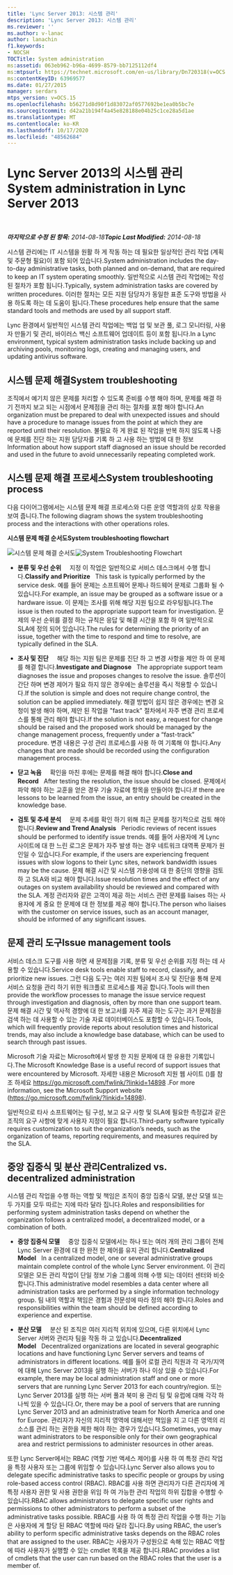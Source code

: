 ```yaml
---
title: 'Lync Server 2013: 시스템 관리'
description: 'Lync Server 2013: 시스템 관리'
ms.reviewer: ''
ms.author: v-lanac
author: lanachin
f1.keywords:
- NOCSH
TOCTitle: System administration
ms:assetid: 063eb962-b96a-4699-8579-bb7125112df4
ms:mtpsurl: https://technet.microsoft.com/en-us/library/Dn720318(v=OCS.15)
ms:contentKeyID: 63969577
ms.date: 01/27/2015
manager: serdars
mtps_version: v=OCS.15
ms.openlocfilehash: b56271d8d90f1d83072af0577692be1ea0b5bc7e
ms.sourcegitcommit: d42a21b194f4a45e828188e04b25c1ce28a5d1ae
ms.translationtype: MT
ms.contentlocale: ko-KR
ms.lasthandoff: 10/17/2020
ms.locfileid: "48562684"
---
```

# <a name="system-administration-in-lync-server-2013"></a><span data-ttu-id="0a10d-103">Lync Server 2013의 시스템 관리</span><span class="sxs-lookup"><span data-stu-id="0a10d-103">System administration in Lync Server 2013</span></span>

<div data-xmlns="http://www.w3.org/1999/xhtml">

<div class="topic" data-xmlns="http://www.w3.org/1999/xhtml" data-msxsl="urn:schemas-microsoft-com:xslt" data-cs="https://msdn.microsoft.com/">

<div data-asp="https://msdn2.microsoft.com/asp">



</div>

<div id="mainSection">

<div id="mainBody">

<span> </span>

<span data-ttu-id="0a10d-104">_**마지막으로 수정 된 항목:** 2014-08-18_</span><span class="sxs-lookup"><span data-stu-id="0a10d-104">_**Topic Last Modified:** 2014-08-18_</span></span>

<span data-ttu-id="0a10d-105">시스템 관리에는 IT 시스템을 원활 하 게 작동 하는 데 필요한 일상적인 관리 작업 (계획 및 주문형 필요)이 포함 되어 있습니다.</span><span class="sxs-lookup"><span data-stu-id="0a10d-105">System administration includes the day-to-day administrative tasks, both planned and on-demand, that are required to keep an IT system operating smoothly.</span></span> <span data-ttu-id="0a10d-106">일반적으로 시스템 관리 작업에는 작성 된 절차가 포함 됩니다.</span><span class="sxs-lookup"><span data-stu-id="0a10d-106">Typically, system administration tasks are covered by written procedures.</span></span> <span data-ttu-id="0a10d-107">이러한 절차는 모든 지원 담당자가 동일한 표준 도구와 방법을 사용 하도록 하는 데 도움이 됩니다.</span><span class="sxs-lookup"><span data-stu-id="0a10d-107">These procedures help ensure that the same standard tools and methods are used by all support staff.</span></span>

<span data-ttu-id="0a10d-108">Lync 환경에서 일반적인 시스템 관리 작업에는 백업 업 및 보관 풀, 로그 모니터링, 사용자 만들기 및 관리, 바이러스 백신 소프트웨어 업데이트 등이 포함 됩니다.</span><span class="sxs-lookup"><span data-stu-id="0a10d-108">In a Lync environment, typical system administration tasks include backing up and archiving pools, monitoring logs, creating and managing users, and updating antivirus software.</span></span>

<div>

## <a name="system-troubleshooting"></a><span data-ttu-id="0a10d-109">시스템 문제 해결</span><span class="sxs-lookup"><span data-stu-id="0a10d-109">System troubleshooting</span></span>

<span data-ttu-id="0a10d-110">조직에서 예기치 않은 문제를 처리할 수 있도록 준비를 수행 해야 하며, 문제를 해결 하기 전까지 보고 되는 시점에서 문제점을 관리 하는 절차를 포함 해야 합니다.</span><span class="sxs-lookup"><span data-stu-id="0a10d-110">An organization must be prepared to deal with unexpected issues and should have a procedure to manage issues from the point at which they are reported until their resolution.</span></span> <span data-ttu-id="0a10d-111">불필요 하 게 완료 된 작업을 반복 하지 않도록 나중에 문제를 진단 하는 지원 담당자를 기록 하 고 사용 하는 방법에 대 한 정보</span><span class="sxs-lookup"><span data-stu-id="0a10d-111">Information about how support staff diagnosed an issue should be recorded and used in the future to avoid unnecessarily repeating completed work.</span></span>

</div>

<div>

## <a name="system-troubleshooting-process"></a><span data-ttu-id="0a10d-112">시스템 문제 해결 프로세스</span><span class="sxs-lookup"><span data-stu-id="0a10d-112">System troubleshooting process</span></span>

<span data-ttu-id="0a10d-113">다음 다이어그램에서는 시스템 문제 해결 프로세스와 다른 운영 역할과의 상호 작용을 보여 줍니다.</span><span class="sxs-lookup"><span data-stu-id="0a10d-113">The following diagram shows the system troubleshooting process and the interactions with other operations roles.</span></span>

<span data-ttu-id="0a10d-114">**시스템 문제 해결 순서도**</span><span class="sxs-lookup"><span data-stu-id="0a10d-114">**System troubleshooting flowchart**</span></span>

<span data-ttu-id="0a10d-115">![시스템 문제 해결 순서도](images/Dn720318.869d0b89-6473-4b1f-9d90-59604b4b8e98(OCS.15).jpg "시스템 문제 해결 순서도")</span><span class="sxs-lookup"><span data-stu-id="0a10d-115">![System Troubleshooting Flowchart](images/Dn720318.869d0b89-6473-4b1f-9d90-59604b4b8e98(OCS.15).jpg "System Troubleshooting Flowchart")</span></span>

  - <span data-ttu-id="0a10d-116">**분류 및 우선 순위**     지정 이 작업은 일반적으로 서비스 데스크에서 수행 합니다.</span><span class="sxs-lookup"><span data-stu-id="0a10d-116">**Classify and Prioritize**   This task is typically performed by the service desk.</span></span> <span data-ttu-id="0a10d-117">예를 들어 문제는 소프트웨어 문제나 하드웨어 문제로 그룹화 될 수 있습니다.</span><span class="sxs-lookup"><span data-stu-id="0a10d-117">For example, an issue may be grouped as a software issue or a hardware issue.</span></span> <span data-ttu-id="0a10d-118">이 문제는 조사를 위해 해당 지원 팀으로 라우팅됩니다.</span><span class="sxs-lookup"><span data-stu-id="0a10d-118">The issue is then routed to the appropriate support team for investigation.</span></span> <span data-ttu-id="0a10d-119">문제의 우선 순위를 결정 하는 규칙은 응답 및 해결 시간을 포함 하 여 일반적으로 SLA에 정의 되어 있습니다.</span><span class="sxs-lookup"><span data-stu-id="0a10d-119">The rules for determining the priority of an issue, together with the time to respond and time to resolve, are typically defined in the SLA.</span></span>

  - <span data-ttu-id="0a10d-120">**조사 및 진단**     해당 하는 지원 팀은 문제를 진단 하 고 변경 사항을 제안 하 여 문제를 해결 합니다.</span><span class="sxs-lookup"><span data-stu-id="0a10d-120">**Investigate and Diagnose**   The appropriate support team diagnoses the issue and proposes changes to resolve the issue.</span></span> <span data-ttu-id="0a10d-121">솔루션이 간단 하며 변경 제어가 필요 하지 않은 경우에는 솔루션을 즉시 적용할 수 있습니다.</span><span class="sxs-lookup"><span data-stu-id="0a10d-121">If the solution is simple and does not require change control, the solution can be applied immediately.</span></span> <span data-ttu-id="0a10d-122">해결 방법이 쉽지 않은 경우에는 변경 요청이 발생 해야 하며, 제안 된 작업을 "fast track" 절차에서 자주 변경 관리 프로세스를 통해 관리 해야 합니다.</span><span class="sxs-lookup"><span data-stu-id="0a10d-122">If the solution is not easy, a request for change should be raised and the proposed work should be managed by the change management process, frequently under a “fast-track” procedure.</span></span> <span data-ttu-id="0a10d-123">변경 내용은 구성 관리 프로세스를 사용 하 여 기록해 야 합니다.</span><span class="sxs-lookup"><span data-stu-id="0a10d-123">Any changes that are made should be recorded using the configuration management process.</span></span>

  - <span data-ttu-id="0a10d-124">**닫고 녹음**     확인을 마친 후에는 문제를 해결 해야 합니다.</span><span class="sxs-lookup"><span data-stu-id="0a10d-124">**Close and Record**   After testing the resolution, the issue should be closed.</span></span> <span data-ttu-id="0a10d-125">문제에서 파악 해야 하는 교훈을 얻은 경우 기술 자료에 항목을 만들어야 합니다.</span><span class="sxs-lookup"><span data-stu-id="0a10d-125">If there are lessons to be learned from the issue, an entry should be created in the knowledge base.</span></span>

  - <span data-ttu-id="0a10d-126">**검토 및 추세 분석**     문제 추세를 확인 하기 위해 최근 문제를 정기적으로 검토 해야 합니다.</span><span class="sxs-lookup"><span data-stu-id="0a10d-126">**Review and Trend Analysis**   Periodic reviews of recent issues should be performed to identify issue trends.</span></span> <span data-ttu-id="0a10d-127">예를 들어 사용자에 게 Lync 사이트에 대 한 느린 로그온 문제가 자주 발생 하는 경우 네트워크 대역폭 문제가 원인일 수 있습니다.</span><span class="sxs-lookup"><span data-stu-id="0a10d-127">For example, if the users are experiencing frequent issues with slow logons to their Lync sites, network bandwidth issues may be the cause.</span></span> <span data-ttu-id="0a10d-128">문제 해결 시간 및 시스템 가용성에 대 한 중단의 영향을 검토 하 고 SLA와 비교 해야 합니다.</span><span class="sxs-lookup"><span data-stu-id="0a10d-128">Issue resolution times and the effect of any outages on system availability should be reviewed and compared with the SLA.</span></span> <span data-ttu-id="0a10d-129">계정 관리자와 같은 고객이 제공 하는 서비스 관련 문제를 liaises 하는 사용자에 게 중요 한 문제에 대 한 정보를 제공 해야 합니다.</span><span class="sxs-lookup"><span data-stu-id="0a10d-129">The person who liaises with the customer on service issues, such as an account manager, should be informed of any significant issues.</span></span>

</div>

<div>

## <a name="issue-management-tools"></a><span data-ttu-id="0a10d-130">문제 관리 도구</span><span class="sxs-lookup"><span data-stu-id="0a10d-130">Issue management tools</span></span>

<span data-ttu-id="0a10d-131">서비스 데스크 도구를 사용 하면 새 문제점을 기록, 분류 및 우선 순위를 지정 하는 데 사용할 수 있습니다.</span><span class="sxs-lookup"><span data-stu-id="0a10d-131">Service desk tools enable staff to record, classify, and prioritize new issues.</span></span> <span data-ttu-id="0a10d-132">그런 다음 도구는 여러 지원 팀에서 조사 및 진단을 통해 문제 서비스 요청을 관리 하기 위한 워크플로 프로세스를 제공 합니다.</span><span class="sxs-lookup"><span data-stu-id="0a10d-132">Tools will then provide the workflow processes to manage the issue service request through investigation and diagnosis, often by more than one support team.</span></span> <span data-ttu-id="0a10d-133">문제 해결 시간 및 역사적 경향에 대 한 보고서를 자주 제공 하는 도구는 과거 문제점을 검색 하는 데 사용할 수 있는 기술 자료 데이터베이스도 포함할 수 있습니다.</span><span class="sxs-lookup"><span data-stu-id="0a10d-133">Tools, which will frequently provide reports about resolution times and historical trends, may also include a knowledge base database, which can be used to search through past issues.</span></span>

<span data-ttu-id="0a10d-134">Microsoft 기술 자료는 Microsoft에서 발생 한 지원 문제에 대 한 유용한 기록입니다.</span><span class="sxs-lookup"><span data-stu-id="0a10d-134">The Microsoft Knowledge Base is a useful record of support issues that were encountered by Microsoft.</span></span> <span data-ttu-id="0a10d-135">자세한 내용은 Microsoft 지원 웹 사이트 ()를 참조 하세요 <https://go.microsoft.com/fwlink/?linkid=14898> .</span><span class="sxs-lookup"><span data-stu-id="0a10d-135">For more information, see the Microsoft Support website (<https://go.microsoft.com/fwlink/?linkid=14898>).</span></span>

<span data-ttu-id="0a10d-136">일반적으로 타사 소프트웨어는 팀 구성, 보고 요구 사항 및 SLA에 필요한 측정값과 같은 조직의 요구 사항에 맞게 사용자 지정이 필요 합니다.</span><span class="sxs-lookup"><span data-stu-id="0a10d-136">Third-party software typically requires customization to suit the organization’s needs, such as the organization of teams, reporting requirements, and measures required by the SLA.</span></span>

</div>

<div>

## <a name="centralized-vs-decentralized-administration"></a><span data-ttu-id="0a10d-137">중앙 집중식 및 분산 관리</span><span class="sxs-lookup"><span data-stu-id="0a10d-137">Centralized vs. decentralized administration</span></span>

<span data-ttu-id="0a10d-138">시스템 관리 작업을 수행 하는 역할 및 책임은 조직이 중앙 집중식 모델, 분산 모델 또는 두 가지를 모두 따르는 지에 따라 달라 집니다.</span><span class="sxs-lookup"><span data-stu-id="0a10d-138">Roles and responsibilities for performing system administration tasks depend on whether the organization follows a centralized model, a decentralized model, or a combination of both.</span></span>

  - <span data-ttu-id="0a10d-139">**중앙 집중식 모델**     중앙 집중식 모델에서는 하나 또는 여러 개의 관리 그룹이 전체 Lync Server 환경에 대 한 완전 한 제어를 유지 관리 합니다.</span><span class="sxs-lookup"><span data-stu-id="0a10d-139">**Centralized Model**   In a centralized model, one or several administrative groups maintain complete control of the whole Lync Server environment.</span></span> <span data-ttu-id="0a10d-140">이 관리 모델은 모든 관리 작업이 단일 정보 기술 그룹에 의해 수행 되는 데이터 센터와 비슷합니다.</span><span class="sxs-lookup"><span data-stu-id="0a10d-140">This administrative model resembles a data center where all administration tasks are performed by a single information technology group.</span></span> <span data-ttu-id="0a10d-141">팀 내의 역할과 책임은 경험과 전문성에 따라 정의 해야 합니다.</span><span class="sxs-lookup"><span data-stu-id="0a10d-141">Roles and responsibilities within the team should be defined according to experience and expertise.</span></span>

  - <span data-ttu-id="0a10d-142">**분산 모델**     분산 된 조직은 여러 지리적 위치에 있으며, 다른 위치에서 Lync Server 서버와 관리자 팀을 작동 하 고 있습니다.</span><span class="sxs-lookup"><span data-stu-id="0a10d-142">**Decentralized Model**   Decentralized organizations are located in several geographic locations and have functioning Lync Server servers and teams of administrators in different locations.</span></span> <span data-ttu-id="0a10d-143">예를 들어 로컬 관리 직원과 각 국가/지역에 대해 Lync Server 2013을 실행 하는 서버가 하나 이상 있을 수 있습니다.</span><span class="sxs-lookup"><span data-stu-id="0a10d-143">For example, there may be local administration staff and one or more servers that are running Lync Server 2013 for each country/region.</span></span> <span data-ttu-id="0a10d-144">또는 Lync Server 2013를 실행 하는 서버 풀과 북미 용 관리 팀 및 유럽에 대해 각각 하나씩 있을 수 있습니다.</span><span class="sxs-lookup"><span data-stu-id="0a10d-144">Or, there may be a pool of servers that are running Lync Server 2013 and an administrative team for North America and one for Europe.</span></span> <span data-ttu-id="0a10d-145">관리자가 자신의 지리적 영역에 대해서만 책임을 지 고 다른 영역의 리소스를 관리 하는 권한을 제한 해야 하는 경우가 있습니다.</span><span class="sxs-lookup"><span data-stu-id="0a10d-145">Sometimes, you may want administrators to be responsible only for their own geographical area and restrict permissions to administer resources in other areas.</span></span>

<span data-ttu-id="0a10d-146">또한 Lync Server에서는 RBAC (역할 기반 액세스 제어)를 사용 하 여 특정 관리 작업을 특정 사용자 또는 그룹에 위임할 수 있습니다.</span><span class="sxs-lookup"><span data-stu-id="0a10d-146">Lync Server also allows you to delegate specific administrative tasks to specific people or groups by using role-based access control (RBAC).</span></span> <span data-ttu-id="0a10d-147">RBAC를 사용 하면 관리자가 다른 관리자에 게 특정 사용자 권한 및 사용 권한을 위임 하 여 가능한 관리 작업의 하위 집합을 수행할 수 있습니다.</span><span class="sxs-lookup"><span data-stu-id="0a10d-147">RBAC allows administrators to delegate specific user rights and permissions to other administrators to perform a subset of the administrative tasks possible.</span></span> <span data-ttu-id="0a10d-148">RBAC를 사용 하 여 특정 관리 작업을 수행 하는 기능은 사용자에 게 할당 된 RBAC 역할에 따라 달라 집니다.</span><span class="sxs-lookup"><span data-stu-id="0a10d-148">By using RBAC, the user’s ability to perform specific administrative tasks depends on the RBAC roles that are assigned to the user.</span></span> <span data-ttu-id="0a10d-149">RBAC는 사용자가 구성원으로 속해 있는 RBAC 역할에 따라 사용자가 실행할 수 있는 cmdlet 목록을 제공 합니다.</span><span class="sxs-lookup"><span data-stu-id="0a10d-149">RBAC provides a list of cmdlets that the user can run based on the RBAC roles that the user is a member of.</span></span>

</div>

</div>

<span> </span>

</div>

</div>

</div>

